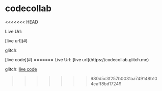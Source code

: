 # codecollab

<<<<<<< HEAD
<p>Live Url:</p> [live url](#)
<p>glitch:</p> [live code](#)
=======
Live Url: [live url](https://codecollab.glitch.me)

glitch: [live code](https://glitch.com/edit/#!/codecollab)
>>>>>>> 980d5c3f257b0031aa749148b104caff8bd17249
